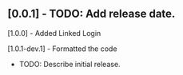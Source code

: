 ## [0.0.1] - TODO: Add release date.

[1.0.0] - Added Linked Login

[1.0.1-dev.1] - Formatted the code

* TODO: Describe initial release.
